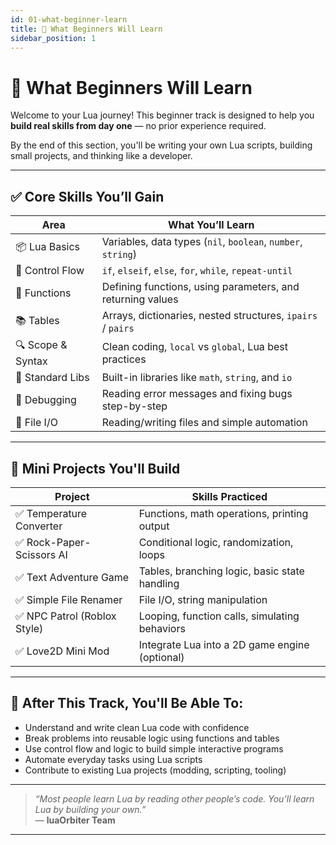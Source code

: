 ```yaml
---
id: 01-what-beginner-learn
title: 👶 What Beginners Will Learn
sidebar_position: 1
---
```


# 👶 What Beginners Will Learn

Welcome to your Lua journey! This beginner track is designed to help you **build real skills from day one** — no prior experience required.

By the end of this section, you'll be writing your own Lua scripts, building small projects, and thinking like a developer.

---

## ✅ Core Skills You’ll Gain

| Area             | What You’ll Learn                                             |
|------------------|---------------------------------------------------------------|
| 📦 Lua Basics     | Variables, data types (`nil`, `boolean`, `number`, `string`) |
| 🔁 Control Flow    | `if`, `elseif`, `else`, `for`, `while`, `repeat-until`       |
| 🧠 Functions       | Defining functions, using parameters, and returning values   |
| 📚 Tables          | Arrays, dictionaries, nested structures, `ipairs` / `pairs`  |
| 🔍 Scope & Syntax  | Clean coding, `local` vs `global`, Lua best practices        |
| 🔧 Standard Libs   | Built-in libraries like `math`, `string`, and `io`           |
| 🐛 Debugging       | Reading error messages and fixing bugs step-by-step          |
| 📂 File I/O        | Reading/writing files and simple automation                  |

---

## 🧪 Mini Projects You'll Build

| Project                         | Skills Practiced                                |
|----------------------------------|--------------------------------------------------|
| ✅ Temperature Converter         | Functions, math operations, printing output      |
| ✅ Rock-Paper-Scissors AI       | Conditional logic, randomization, loops          |
| ✅ Text Adventure Game          | Tables, branching logic, basic state handling    |
| ✅ Simple File Renamer          | File I/O, string manipulation                    |
| ✅ NPC Patrol (Roblox Style)    | Looping, function calls, simulating behaviors    |
| ✅ Love2D Mini Mod              | Integrate Lua into a 2D game engine (optional)   |

---

## 🎯 After This Track, You'll Be Able To:

- Understand and write clean Lua code with confidence  
- Break problems into reusable logic using functions and tables  
- Use control flow and logic to build simple interactive programs  
- Automate everyday tasks using Lua scripts  
- Contribute to existing Lua projects (modding, scripting, tooling)  

---

> _“Most people learn Lua by reading other people’s code. You’ll learn Lua by building your own.”_  
> — **luaOrbiter Team**

---
